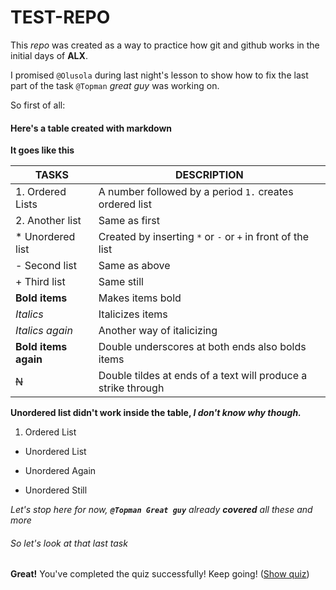# TEST-REPO
This *repo* was created as a way to practice how git and github works in the initial days of **ALX**.

I promised `@Olusola` during last night's lesson to show how to fix the last part of the task `@Topman` *great guy* was working on. 

So first of all:

#### Here's a table created with markdown

**It goes like this**


|TASKS			|DESCRIPTION							|
|-----------------------|---------------------------------------------------------------|
|1. Ordered Lists	|A number followed by a period `1.` creates ordered list	|
|2. Another list	|Same as first							|
| * Unordered list	|Created by inserting `*` or `-` or `+` in front of the list	|
| - Second list		|Same as above							|
| + Third list		|Same still							|
|**Bold items**		|Makes items bold						|
|*Italics*		|Italicizes items						|
|_Italics again_	|Another way of italicizing					|
|__Bold items again__	|Double underscores at both ends also bolds items		|
|~~N~~			|Double tildes at ends of a text will produce a strike through 	|

**Unordered list didn't work inside the table, _I don't know why though._**

1. Ordered List

* Unordered List

- Unordered Again

+ Unordered Still

_Let's stop here for now, **`@Topman Great guy`** already **covered** all these and more_

###### So let's look at that last _task_


**Great!** You've completed the quiz successfully! Keep going! (<ins>Show quiz</ins>)      												
